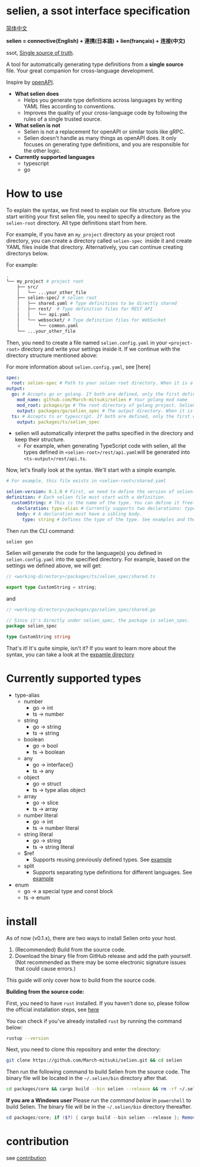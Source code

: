 # selien, a ssot interface specification

[简体中文](./docs/translation/readme/zh.md)

**selien = connective(English) + 連携(日本語) + lien(français) + 连接(中文)**

ssot, [Single source of truth](https://en.wikipedia.org/wiki/Single_source_of_truth).

A tool for automatically generating type definitions from a **single source** file. Your great companion for cross-language development.

Inspire by [openAPI](https://www.openapis.org/).

- **What selien does**
  - Helps you generate type definitions across languages by writing YAML files according to conventions.
  - Improves the quality of your cross-language code by following the rules of a single trusted source.
- **What selien is not**
  - Selien is not a replacement for openAPI or similar tools like gRPC.
  - Selien doesn't handle as many things as openAPI does. It only focuses on generating type definitions, and you are responsible for the other logic.
- **Currently supported languages**
  - typescript
  - go

# How to use

To explain the syntax, we first need to explain our file structure. Before you start writing your first selien file, you need to specify a directory as the `selien-root` directory. All type definitions start from here.

For example, if you have an `my_project` directory as your project root directory, you can create a directory called `selien-spec `inside it and create YAML files inside that directory. Alternatively, you can continue creating directorys below.

For example:

```sh
.
└── my_project # project root
    ├── src/
    │   └── ...your_other_file
    ├── selien-spec/ # selien root
    │   ├── shared.yaml # Type definitions to be directly shared
    │   ├── rest/  # Type definition files for REST API
    │   │   └── api.yaml
    │   └── websocket/ # Type definition files for WebSocket
    │       └── common.yaml
    └── ...your_other_file
```

Then, you need to create a file named `selien.config.yaml` in your `<project-root>` directory and write your settings inside it. If we continue with the directory structure mentioned above:

For more information about `selien.config.yaml`, see [here]

```yaml
spec:
  root: selien-spec # Path to your selien root directory. When it is a directory, selien will look for the selien.config.yaml file in that directory. When given a file path, selien will use that file directly. When given a relative path, selien will perform the above steps in the current working directory.
output:
  go: # Accepts go or golang. If both are defined, only the first definition will take effect.
    mod_name: github.com/March-mitsuki/selien # Your golang mod name
    mod_root: pckages/go # The root directory of golang project. Selien use this to calculate path.
    output: packages/go/selien_spec # The output directory. When it is a relative path, selien will start from the current working directory.
  ts: # Accepts ts or typescript. If both are defined, only the first definition will take effect.
    output: packages/ts/selien_spec
```

- selien will automatically interpret the paths specified in the directory and keep their structure.
  - For example, when generating TypeScript code with selien, all the types defined in `<selien-root>/rest/api.yaml`will be generated into `<ts-output>/rest/api.ts`.

Now, let's finally look at the syntax. We'll start with a simple example.

```yaml
# For example, this file exists in <selien-root>/shared.yaml

selien-version: 0.1.0 # First, we need to define the version of selien.
definition: # Each selien file must start with a definition.
  customString: # This is the name of the type. You can define it freely. Selien will automatically capitalize the first letter.
    declaration: type-alias # Currently supports two declarations: type-alias and enum.
    body: # A declaration must have a sibling body.
      type: string # Defines the type of the type. See examples and the supported types below.
```

Then run the CLI command:

```bash
selien gen
```

Selien will generate the code for the language(s) you defined in `selien.config.yaml` into the specified directory. For example, based on the settings we defined above, we will get:
```ts
// <working-directory>/packages/ts/selien_spec/shared.ts

export type CustomString = string;

```
and
```go
// <working-directory>/packages/go/selien_spec/shared.go

// Since it's directly under selien_spec, the package is selien_spec.
package selien_spec

type CustomString string
```

That's it! It's quite simple, isn't it? If you want to learn more about the syntax, you can take a look at the [expamle directory](./example/spec/)

# Currently supported types

- type-alias
  - number
    - go -> int
    - ts -> number
  - string
    - go -> string
    - ts -> string
  - boolean
    - go -> bool
    - ts -> boolean
  - any
    - go -> interface{}
    - ts -> any
  - object
    - go -> struct
    - ts -> type alias object
  - array
    - go -> slice
    - ts -> array
  - number literal
    - go -> int
    - ts -> number literal
  - string literal
    - go -> string
    - ts -> string literal
  - $ref
    - Supports reusing previously defined types. See [example](./example/spec/ref.md)
  - split
    - Supports separating type definitions for different languages. See [example](./example/spec/split.md)
- enum
  - go -> a special type and const block
  - ts -> enum

# install

As of now (v0.1.x), there are two ways to install Selien onto your host.
1. (Recommended) Build from the source code.
2. Download the binary file from GitHub release and add the path yourself. (Not recommended as there may be some electronic signature issues that could cause errors.)

This guide will only cover how to build from the source code.

**Building from the source code:**

First, you need to have `rust` installed. If you haven't done so, please follow the official installation steps, see [here](https://www.rust-lang.org/)

You can check if you've already installed `rust` by running the command below:
```sh
rustup --version
```

Next, you need to clone this repository and enter the directory:
```sh
git clone https://github.com/March-mitsuki/selien.git && cd selien
```

Then run the following command to build Selien from the source code. The binary file will be located in the `~/.selien/bin` directory after that.
```sh
cd packages/core && cargo build --bin selien --release && rm -rf ~/.selien && mkdir ~/.selien/bin && mv target/release/selien ~/.selien/bin && echo 'Selien is installed to ~/.selien/bin'
```

**If you are a Windows user**
Please run the _command below_ in `powershell` to build Selien. The binary file will be in the `~/.selien/bin` directory thereafter.
```powershell
cd packages/core; if ($?) { cargo build --bin selien --release }; Remove-Item -Path ~/.selien -Recurse -ErrorAction Ignore; mkdir ~/.selien/bin; if ($?) { mv target/release/selien.exe ~/.selien/bin }
```

# contribution
see [contribution](./contribution.md)
